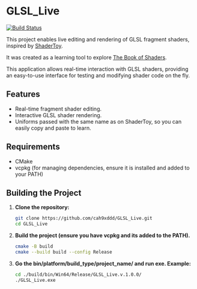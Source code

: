 # GLSL_Live
[![Build Status](https://github.com/cah9xddd/GLSL_Live/actions/workflows/cmake_windows_build.yml/badge.svg)]([https://github.com//cah9xddd/GLSL_Live/actions/workflows/cmake_windows_build.yml])

This project enables live editing and rendering of GLSL fragment shaders, inspired by [ShaderToy](https://www.shadertoy.com).

It was created as a learning tool to explore [The Book of Shaders](https://thebookofshaders.com).

This application allows real-time interaction with GLSL shaders, providing an easy-to-use interface for testing and modifying shader code on the fly.

## Features
- Real-time fragment shader editing.
- Interactive GLSL shader rendering.
- Uniforms passed with the same name as on ShaderToy, so you can easily copy and paste to learn.

## Requirements
- CMake
- vcpkg (for managing dependencies, ensure it is installed and added to your PATH)

## Building the Project

1. **Clone the repository:**
   ```bash
   git clone https://github.com/cah9xddd/GLSL_Live.git
   cd GLSL_Live
   ```
2. **Build the project (ensure you have vcpkg and its added to the PATH).**   
   ```bash   
   cmake -B build
   cmake --build build --config Release
   ```
3. **Go the bin/platform/build_type/project_name/ and run exe. Example:**
   ```bash
   cd ./build/bin/Win64/Release/GLSL_Live.v.1.0.0/
   ./GLSL_Live.exe
   ```


